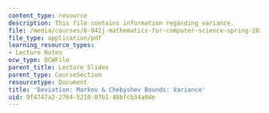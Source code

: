 ```yaml
---
content_type: resource
description: This file contains information regarding variance.
file: /media/courses/6-042j-mathematics-for-computer-science-spring-2015/9f4747a22764521007b148bfcb34a04e_MIT6_042JS15_Variance.pdf
file_type: application/pdf
learning_resource_types:
- Lecture Notes
ocw_type: OCWFile
parent_title: Lecture Slides
parent_type: CourseSection
resourcetype: Document
title: 'Deviation: Markov & Chebyshev Bounds: Variance'
uid: 9f4747a2-2764-5210-07b1-48bfcb34a04e
---
```

